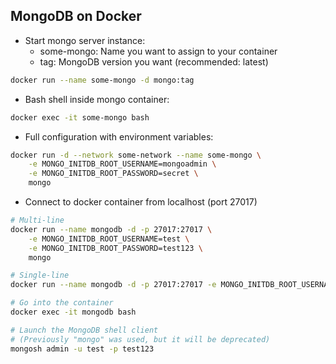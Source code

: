 ## MongoDB on Docker

- Start mongo server instance:
  - some-mongo: Name you want to assign to your container
  - tag: MongoDB version you want (recommended: latest)

```bash
docker run --name some-mongo -d mongo:tag
```

- Bash shell inside mongo container:

```bash
docker exec -it some-mongo bash
```

- Full configuration with environment variables:

```bash
docker run -d --network some-network --name some-mongo \
    -e MONGO_INITDB_ROOT_USERNAME=mongoadmin \
    -e MONGO_INITDB_ROOT_PASSWORD=secret \
    mongo
```

- Connect to docker container from localhost (port 27017)

```bash
# Multi-line
docker run --name mongodb -d -p 27017:27017 \
    -e MONGO_INITDB_ROOT_USERNAME=test \
    -e MONGO_INITDB_ROOT_PASSWORD=test123 \
    mongo

# Single-line
docker run --name mongodb -d -p 27017:27017 -e MONGO_INITDB_ROOT_USERNAME=test -e MONGO_INITDB_ROOT_PASSWORD=test123 mongo:latest

# Go into the container
docker exec -it mongodb bash

# Launch the MongoDB shell client
# (Previously "mongo" was used, but it will be deprecated)
mongosh admin -u test -p test123
```
